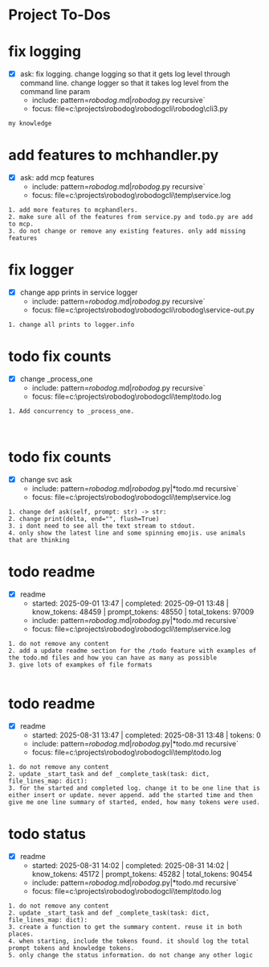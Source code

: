 # Project To-Dos

# fix logging
- [x] ask: fix logging. change logging so that it gets log level through command line. change logger so that it takes log level from the command line param
  - include: pattern=*robodog*.md|*robodog*.py  recursive`
  - focus: file=c:\projects\robodog\robodogcli\robodog\cli3.py
```code
my knowledge
```

# add features to mchhandler.py
- [x] ask: add mcp features
  - include: pattern=*robodog*.md|*robodog*.py  recursive`
  - focus:   file=c:\projects\robodog\robodogcli\temp\service.log
```code
1. add more features to mcphandlers. 
2. make sure all of the features from service.py and todo.py are add to mcp. 
3. do not change or remove any existing features. only add missing features
```

# fix logger
- [x] change app prints in service logger
  - include: pattern=*robodog*.md|*robodog*.py  recursive`
  - focus:   file=c:\projects\robodog\robodogcli\robodog\service-out.py
```code
1. change all prints to logger.info
```



# todo fix counts
- [x] change _process_one
  - include: pattern=*robodog*.md|*robodog*.py  recursive`
  - focus: file=c:\projects\robodog\robodogcli\temp\todo.log
```code
1. Add concurrency to _process_one. 



```

# todo fix counts
- [x] change svc ask
  - include: pattern=*robodog*.md|*robodog*.py|*todo.md   recursive`
  - focus: file=c:\projects\robodog\robodogcli\temp\service.log
```code
1. change def ask(self, prompt: str) -> str:
2. change print(delta, end="", flush=True)
3. i dont need to see all the text stream to stdout. 
4. only show the latest line and some spinning emojis. use animals that are thinking

```

# todo readme
- [x] readme
  - started: 2025-09-01 13:47 | completed: 2025-09-01 13:48 | know_tokens: 48459 | prompt_tokens: 48550 | total_tokens: 97009
  - include: pattern=*robodog*.md|*robodog*.py|*todo.md   recursive`
  - focus: file=c:\projects\robodog\robodogcli\temp\service.log
```knowledge
1. do not remove any content
2. add a update readme section for the /todo feature with examples of the todo.md files and how you can have as many as possible
3. give lots of exampkes of file formats


```


# todo readme
- [x] readme
  - started: 2025-08-31 13:47 | completed: 2025-08-31 13:48 | tokens: 0
  - include: pattern=*robodog*.md|*robodog*.py|*todo.md   recursive`
  - focus: file=c:\projects\robodog\robodogcli\temp\todo.log
```code
1. do not remove any content
2. update _start_task and def _complete_task(task: dict, file_lines_map: dict):
3. for the started and completed log. change it to be one line that is either insert or update. never append. add the started time and then give me one line summary of started, ended, how many tokens were used. 

```


# todo status
- [x] readme
  - started: 2025-08-31 14:02 | completed: 2025-08-31 14:02 | know_tokens: 45172 | prompt_tokens: 45282 | total_tokens: 90454
  - include: pattern=*robodog*.md|*robodog*.py|*todo.md   recursive`
  - focus: file=c:\projects\robodog\robodogcli\temp\todo.log
```code
1. do not remove any content
2. update _start_task and def _complete_task(task: dict, file_lines_map: dict):
3. create a function to get the summary content. reuse it in both places.
4. when starting, include the tokens found. it should log the total prompt tokens and knowledge tokens.
5. only change the status information. do not change any other logic
```